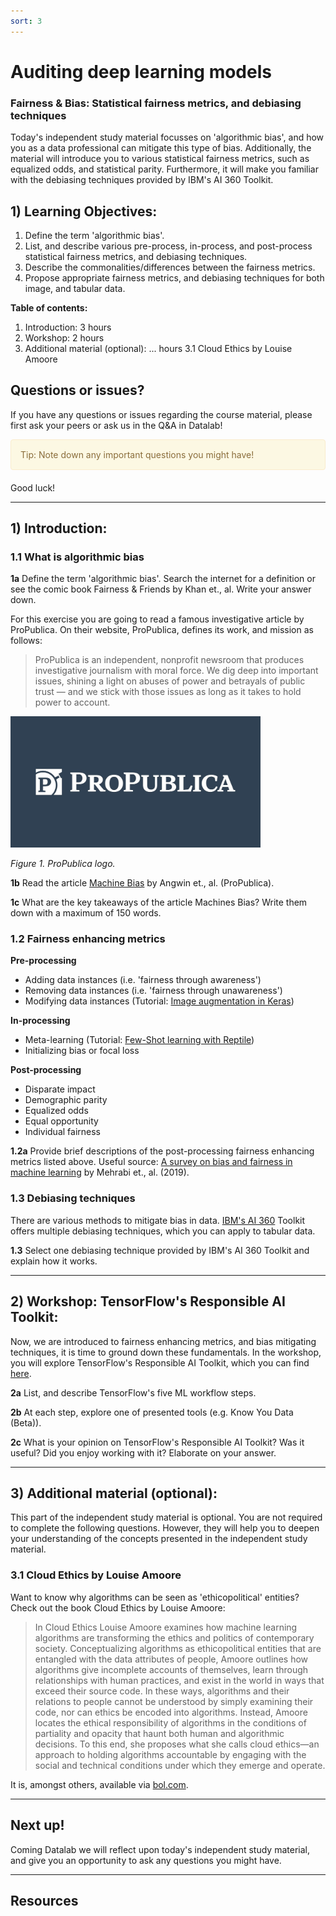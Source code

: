 ```yaml
---
sort: 3
---
```


# Auditing deep learning models
### Fairness & Bias: Statistical fairness metrics, and debiasing techniques

Today's independent study material focusses on 'algorithmic bias', and how you as a data professional can mitigate this type of bias. Additionally, the material will introduce you to various statistical fairness metrics, such as equalized odds, and statistical parity. Furthermore, it will make you familiar with the debiasing techniques provided by IBM's AI 360 Toolkit.

## 1) Learning Objectives:

1. Define the term 'algorithmic bias'.
2. List, and describe various pre-process, in-process, and post-process statistical fairness metrics, and debiasing techniques.
3. Describe the commonalities/differences between the fairness metrics.
4. Propose appropriate fairness metrics, and debiasing techniques for both image, and tabular data.

__Table of contents:__
1. Introduction: 3 hours
2. Workshop: 2 hours
3. Additional material (optional): ... hours
   3.1 Cloud Ethics by Louise Amoore

## Questions or issues?
If you have any questions or issues regarding the course material, please first ask your peers or ask us in the Q&A in Datalab!

<div style="padding: 15px; border: 1px solid transparent; border-color: transparent; margin-bottom: 20px; border-radius: 4px; color: #8a6d3b;; background-color: #fcf8e3; border-color: #faebcc;">
Tip: Note down any important questions you might have!
 </div>

Good luck!

***

## 1) Introduction:

### 1.1 What is algorithmic bias

__1a__ Define the term 'algorithmic bias'. Search the internet for a definition or see the comic book Fairness & Friends by Khan et., al. Write your answer down.

For this exercise you are going to read a famous investigative article by ProPublica. On their website, ProPublica, defines its work, and mission as follows:

> ProPublica is an independent, nonprofit newsroom that produces investigative journalism with moral force. We dig deep into important issues, shining a light on abuses of power and betrayals of public trust — and we stick with those issues as long as it takes to hold power to account.

<img src="./images/propublica.jpg" alt="Books banner" width="400"/>

*Figure 1. ProPublica logo.*

__1b__ Read the article [Machine Bias](https://www.propublica.org/article/machine-bias-risk-assessments-in-criminal-sentencing) by Angwin et., al. (ProPublica).

__1c__ What are the key takeaways of the article Machines Bias? Write them down with a maximum of 150 words.

### 1.2 Fairness enhancing metrics

__Pre-processing__
- Adding data instances (i.e. 'fairness through awareness')
- Removing data instances (i.e. 'fairness through unawareness')
- Modifying data instances (Tutorial: [Image augmentation in Keras](https://www.analyticsvidhya.com/blog/2020/08/image-augmentation-on-the-fly-using-keras-imagedatagenerator/))

__In-processing__
- Meta-learning (Tutorial: [Few-Shot learning with Reptile](https://keras.io/examples/vision/reptile/))
- Initializing bias or focal loss

__Post-processing__
- Disparate impact
- Demographic parity
- Equalized odds
- Equal opportunity
- Individual fairness

__1.2a__ Provide brief descriptions of the post-processing fairness enhancing metrics listed above. Useful source: [A survey on bias and fairness in machine learning](https://arxiv.org/pdf/1908.09635.pdf) by Mehrabi et., al. (2019).

### 1.3 Debiasing techniques

There are various methods to mitigate bias in data. [IBM's AI 360](https://aif360.readthedocs.io/en/latest/modules/sklearn.html) Toolkit offers multiple debiasing techniques, which you can apply to tabular data.

__1.3__ Select one debiasing technique provided by IBM's AI 360 Toolkit and explain how it works.

***

## 2) Workshop: TensorFlow's Responsible AI Toolkit:

Now, we are introduced to fairness enhancing metrics, and bias mitigating techniques, it is time to ground down these fundamentals. In the workshop, you will explore TensorFlow's Responsible AI Toolkit, which you can find [here](https://www.tensorflow.org/responsible_ai).

__2a__ List, and describe TensorFlow's five ML workflow steps.

__2b__ At each step, explore one of presented tools (e.g. Know You Data (Beta)).

__2c__ What is your opinion on TensorFlow's Responsible AI Toolkit? Was it useful? Did you enjoy working with it? Elaborate on your answer.

***

## 3) Additional material (optional):

This part of the independent study material is optional. You are not required to complete the following questions. However, they will help you to deepen your understanding of the concepts presented in the independent study material.

### 3.1 Cloud Ethics by Louise Amoore

Want to know why algorithms can be seen as 'ethicopolitical' entities? Check out the book Cloud Ethics by Louise Amoore:

> In Cloud Ethics Louise Amoore examines how machine learning algorithms are transforming the ethics and politics of contemporary society. Conceptualizing algorithms as ethicopolitical entities that are entangled with the data attributes of people, Amoore outlines how algorithms give incomplete accounts of themselves, learn through relationships with human practices, and exist in the world in ways that exceed their source code. In these ways, algorithms and their relations to people cannot be understood by simply examining their code, nor can ethics be encoded into algorithms. Instead, Amoore locates the ethical responsibility of algorithms in the conditions of partiality and opacity that haunt both human and algorithmic decisions. To this end, she proposes what she calls cloud ethics—an approach to holding algorithms accountable by engaging with the social and technical conditions under which they emerge and operate.

It is, amongst others, available via [bol.com](https://www.bol.com/nl/nl/f/cloud-ethics-algorithms-and-the-attributes-of-ourselves-and-others/9200000117749888/).

***

## Next up!
Coming Datalab we will reflect upon today's independent study material, and give you an opportunity to ask any questions you might have.

***

## Resources
